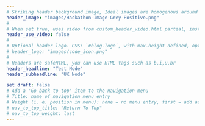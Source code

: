 ```yaml
---
# Striking header background image, Ideal images are homogenous around the centre and contrasting to the text. Non-ideal images can use `title_guard`
header_image: "images/Hackathon-Image-Grey-Positive.png"
#
# When set true, uses video from custom_header_video.html partial, instead of header_image
header_use_video: false
#
# Optional header logo. CSS: `#blog-logo`, with max-height defined, optimize to prevent scaling
# header_logo: "images/code_icon.png"
#
# Headers are safeHTML, you can use HTML tags such as b,i,u,br
header_headline: "Test Node"
header_subheadline: "UK Node"

set draft: false
# Add a 'Go back to top' item to the navigation menu
# Title: name of navigation menu entry
# Weight (i. e. position in menu): none = no menu entry, first = add as first entry, last = ad as last entry
# nav_to_top_title: "Return To Top"
# nav_to_top_weight: last
---
```

